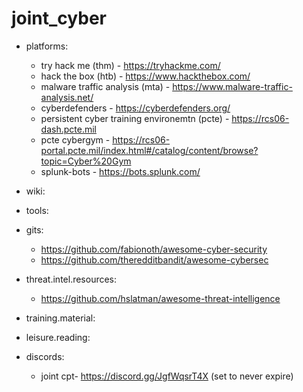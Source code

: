 # joint_cyber

* platforms:  
	* try hack me (thm) - https://tryhackme.com/  
	* hack the box (htb) - https://www.hackthebox.com/  
	* malware traffic analysis (mta) - https://www.malware-traffic-analysis.net/  
	* cyberdefenders - https://cyberdefenders.org/  
	* persistent cyber training environemtn (pcte) - https://rcs06-dash.pcte.mil  
	* pcte cybergym - https://rcs06-portal.pcte.mil/index.html#/catalog/content/browse?topic=Cyber%20Gym  
	* splunk-bots - https://bots.splunk.com/  
	  
* wiki:  
  
* tools:  
  
* gits:  
	* https://github.com/fabionoth/awesome-cyber-security  
	* https://github.com/theredditbandit/awesome-cybersec  
	  

* threat.intel.resources:  
	* https://github.com/hslatman/awesome-threat-intelligence  

* training.material:  
  
* leisure.reading:  
  
* discords:  
	* joint cpt- https://discord.gg/JgfWqsrT4X (set to never expire)  
